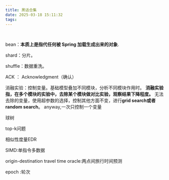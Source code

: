 ```yaml
---
title: 黑话合集
date: 2025-03-18 15:11:32
tags:
---
```

 <!-- more -->


bean：**本质上是指代任何被 Spring 加载生成出来的对象**.

shard：分片。

shuffle：数据重洗。

ACK ： Acknowledgment（确认）

消融实验：控制变量。基础模型叠加不同模块，分析不同模块作用时。
    **消融实验指，在多个模块的实验中，去除某个模块做对比实验，观察结果下降程度。**
    无法去除的变量，使用超参数的选择，控制其他方面不变，进行**grid search或者random search**。
    anyway,一次只控制一个变量

球树

top-k问题

相似性度量EDR

SIMD:单指令多数据

origin-destination travel time oracle:两点间旅行时间预测

epoch :轮次












